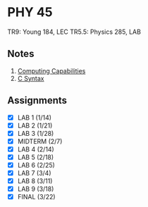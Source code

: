 # PHY 45
TR9: Young 184, LEC
TR5.5: Physics 285, LAB
## Notes
1. [Computing Capabilities](../notes/computing-capabilities.md)
2. [C Syntax](../notes/c-syntax.md)
## Assignments
- [x] LAB 1 (1/14)
- [x] LAB 2 (1/21)
- [x] LAB 3 (1/28)
- [x] MIDTERM (2/7)
- [x] LAB 4 (2/14)
- [x] LAB 5 (2/18)
- [x] LAB 6 (2/25)
- [x] LAB 7 (3/4)
- [x] LAB 8 (3/11)
- [x] LAB 9 (3/18)
- [x] FINAL (3/22)